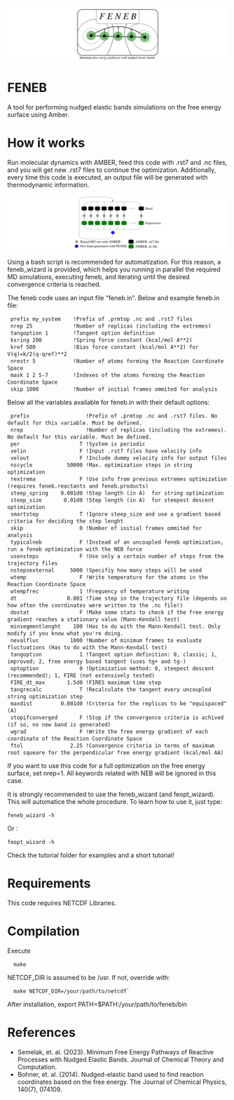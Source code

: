 ![plot](./img1.png)

# FENEB
A tool for performing nudged elastic bands simulations on the free energy surface using Amber.

# How it works
Run molecular dynamics with AMBER, feed this code with .rst7 and .nc files, and you will get new .rst7 files to continue the optimization. Additionally, every time this code is executed, an output file will be generated with thermodynamic information.

![plot](./img2.png)

Using a bash script is recommended for automatization. For this reason, a feneb_wizard is provided, which helps you running in parallel the required MD simulations, executing feneb, and iterating until the desired convergence criteria is reached.

The feneb code uses an input file "feneb.in". Below and example feneb.in file:


```
 prefix my_system    !Prefix of .prmtop .nc and .rst7 files
 nrep 25             !Number of replicas (including the extremes)
 tangoption 1        !Tangent option definition
 ksring 200          !Spring force constant (kcal/mol A**2)
 kref 500            !Bias force constant (kcal/mol A**2) for V(q)=k/2(q-qref)**2
 nrestr 5            !Number of atoms forming the Reaction Coordinate Space
 mask 1 2 5-7        !Indexes of the atoms forming the Reaction Coordinate Space
 skip 1000           !Number of initial frames ommited for analysis
```

Below all the variables available for feneb.in with their default options:

```
 prefix                  !Prefix of .prmtop .nc and .rst7 files. No default for this variable. Must be defined.
 nrep                    !Number of replicas (including the extremes). No default for this variable. Must be defined.
 per                   T !System is periodic
 velin                 F !Input .rst7 files have velocity info
 velout                F !Include dummy velocity info for output files
 nscycle           50000 !Max. optimization steps in string optimization
 rextrema              F !Use info from previous extremes optimization (requires feneb.reactants and feneb.products)
 steep_spring    0.001d0 !Step length (in A)  for string optimization
 steep_size       0.01d0 !Step length (in A)  for steepest descent optimization
 smartstep             T !Ignore steep_size and use a gradient based criteria for deciding the step lenght
 skip                  0 !Number of initial frames ommited for analysis
 typicalneb            F !Instead of an uncoupled feneb optimization, run a feneb optimization with the NEB force
 usensteps             F !Use only a certain number of steps from the trajectory files
 nstepsexternal     5000 !Specifiy how many steps will be used
 wtemp                 F !Write temperature for the atoms in the Reaction Coordinate Space
 wtempfrec             1 !Frequency of temperature writing
 dt                0.001 !Time step in the trajectory file (depends on how often the coordinates were written to the .nc file!)
 dostat                F !Make some stats to check if the free energy gradient reaches a stationary value (Mann-Kendall test)
 minsegmentlenght    100 !Has to do with the Mann-Kendall test. Only modify if you know what you're doing.
 nevalfluc          1000 !Number of minimum frames to evaluate fluctuations (Has to do with the Mann-Kendall test)
 tangoption            1 !Tangent option definition: 0, classic; 1, improved; 2, free energy based tangent (uses tg+ and tg-)
 optoption             0 !Optimization method: 0, steepest descent (recommended); 1, FIRE (not extensively tested)
 FIRE_dt_max       1.5d0 !FIRES maximum time step
 tangrecalc            T !Recalculate the tangent every uncoupled string optimization step
 maxdist         0.001d0 !Criteria for the replicas to be "equispaced" (A)
 stopifconverged       F !Stop if the convergence criteria is achived (if so, no new band is generated)
 wgrad                 F !Write the free energy gradient of each coordinate of the Reaction Coordinate Space
 ftol               2.25 !Convergence criteria in terms of maximum root squeare for the perpendicular free energy gradient (kcal/mol AA)

```

If you want to use this code for a full optimization on the free energy surface, set nrep=1. All keywords related with NEB will be ignored in this case.

It is strongly recommended to use the feneb_wizard (and feopt_wizard). This will automatice the whole procedure. To learn how to use it, just type:

```
feneb_wizard -h

```

Or :

```
feopt_wizard -h

```

Check the tutorial folder for examples and a short tutorial!

# Requirements
This code requires NETCDF Libraries.

# Compilation
Execute

```
  make
```

NETCDF_DIR is assumed to be /usr. If not, override with:

```
  make NETCDF_DIR=/your/path/to/netcdf`
```

After installation, export PATH=$PATH:/your/path/to/feneb/bin

# References

- Semelak, et. al. (2023). Minimum Free Energy Pathways of Reactive Processes with Nudged Elastic Bands. Journal of Chemical Theory and Computation.
- Bohner, et. al. (2014). Nudged-elastic band used to find reaction coordinates based on the free energy. The Journal of Chemical Physics, 140(7), 074109.
